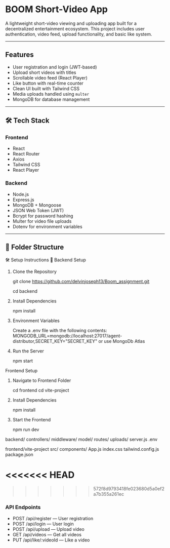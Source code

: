 # BOOM Short-Video App

A lightweight short-video viewing and uploading app built for a decentralized entertainment ecosystem. This project includes user authentication, video feed, upload functionality, and basic like system.

---

##  Features

- User registration and login (JWT-based)
- Upload short videos with titles
- Scrollable video feed (React Player)
- Like button with real-time counter
- Clean UI built with Tailwind CSS
- Media uploads handled using `multer`
- MongoDB for database management

---

## 🛠 Tech Stack

### Frontend
- React
- React Router
- Axios
- Tailwind CSS
- React Player

### Backend
- Node.js
- Express.js
- MongoDB + Mongoose
- JSON Web Token (JWT)
- Bcrypt for password hashing
- Multer for video file uploads
- Dotenv for environment variables

---

## 📁 Folder Structure

🛠️ Setup Instructions
📁 Backend Setup
1. Clone the Repository

   git clone https://github.com/delvinjoseph13/Boom_assignment.git

   cd backend

2. Install Dependencies

   npm install

3. Environment Variables

   Create a .env file with the following contents: MONGODB_URL=mongodb://localhost:27017/agent-distributor,SECRET_KEY="SECRET_KEY"
  or use MongoDb Atlas

4. Run the Server
   
   npm start

Frontend Setup

1. Navigate to Frontend Folder

   cd frontend
   cd vite-project

2. Install Dependencies

   npm install

3. Start the Frontend
 
   npm run dev


backend/
  controllers/
  middleware/
  model/
  routes/
  uploads/
  server.js
  .env

frontend/vite-project
  src/
    components/
    App.js
    index.css
  tailwind.config.js
  package.json

<<<<<<< HEAD
=======

>>>>>>> 572f8d9793418fe023680d5a0ef2a7b355a261ec
### API Endpoints
- POST /api/register — User registration
- POST /api/login — User login
- POST /api/upload — Upload video 
- GET /api/videos — Get all videos
- PUT /api/like/:videoId — Like a video
